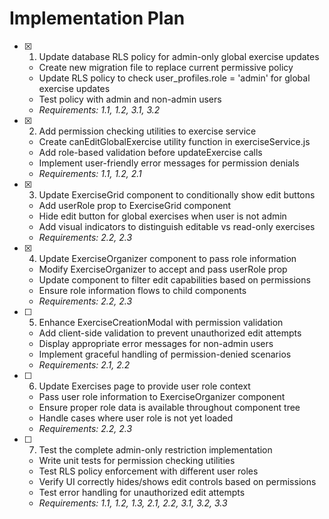 # Implementation Plan

- [x] 1. Update database RLS policy for admin-only global exercise updates
  - Create new migration file to replace current permissive policy
  - Update RLS policy to check user_profiles.role = 'admin' for global exercise updates
  - Test policy with admin and non-admin users
  - _Requirements: 1.1, 1.2, 3.1, 3.2_

- [x] 2. Add permission checking utilities to exercise service
  - Create canEditGlobalExercise utility function in exerciseService.js
  - Add role-based validation before updateExercise calls
  - Implement user-friendly error messages for permission denials
  - _Requirements: 1.1, 1.2, 2.1_

- [x] 3. Update ExerciseGrid component to conditionally show edit buttons
  - Add userRole prop to ExerciseGrid component
  - Hide edit button for global exercises when user is not admin
  - Add visual indicators to distinguish editable vs read-only exercises
  - _Requirements: 2.2, 2.3_

- [x] 4. Update ExerciseOrganizer component to pass role information
  - Modify ExerciseOrganizer to accept and pass userRole prop
  - Update component to filter edit capabilities based on permissions
  - Ensure role information flows to child components
  - _Requirements: 2.2, 2.3_

- [ ] 5. Enhance ExerciseCreationModal with permission validation
  - Add client-side validation to prevent unauthorized edit attempts
  - Display appropriate error messages for non-admin users
  - Implement graceful handling of permission-denied scenarios
  - _Requirements: 2.1, 2.2_

- [ ] 6. Update Exercises page to provide user role context
  - Pass user role information to ExerciseOrganizer component
  - Ensure proper role data is available throughout component tree
  - Handle cases where user role is not yet loaded
  - _Requirements: 2.2, 2.3_

- [ ] 7. Test the complete admin-only restriction implementation
  - Write unit tests for permission checking utilities
  - Test RLS policy enforcement with different user roles
  - Verify UI correctly hides/shows edit controls based on permissions
  - Test error handling for unauthorized edit attempts
  - _Requirements: 1.1, 1.2, 1.3, 2.1, 2.2, 3.1, 3.2, 3.3_